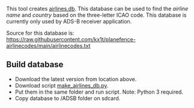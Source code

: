This tool creates [airlines.db](https://github.com/eried/portapack-mayhem/blob/next/sdcard/ADSB/airlines.db). This database can be used to find the _airline name_ and _country_ based on the three-letter ICAO code.
This database is currently only used by ADS-B receiver application. 

Source for this database is:
https://raw.githubusercontent.com/kx1t/planefence-airlinecodes/main/airlinecodes.txt

## Build database
* Download the latest version from location above.
* Download script [make_airlines_db.py](https://github.com/eried/portapack-mayhem/blob/next/firmware/tools/make_airlines_db/make_airlines_db.py).
* Put them in the same folder and run script. Note: Python 3 required.
* Copy database to /ADSB folder on sdcard.
